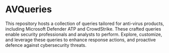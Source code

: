 # AVQueries
This repository hosts a collection of queries tailored for anti-virus products, including Microsoft Defender ATP and CrowdStrike. These crafted queries enable security professionals and analysts to perform. Explore, customize, and leverage these queries to enhance response actions, and proactive defence against cybersecurity threats.
